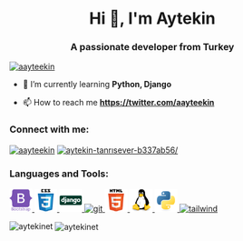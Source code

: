 <h1 align="center">Hi 👋, I'm Aytekin</h1>
<h3 align="center">A passionate developer from Turkey</h3>

<p align="left"> <a href="https://twitter.com/aayteekin" target="blank"><img src="https://img.shields.io/twitter/follow/aayteekin?logo=twitter&style=for-the-badge" alt="aayteekin" /></a> </p>

- 🌱 I’m currently learning **Python, Django**

- 📫 How to reach me **https://twitter.com/aayteekin**

<h3 align="left">Connect with me:</h3>
<p align="left">
<a href="https://twitter.com/aayteekin" target="blank"><img align="center" src="https://raw.githubusercontent.com/rahuldkjain/github-profile-readme-generator/master/src/images/icons/Social/twitter.svg" alt="aayteekin" height="30" width="40" /></a>
<a href="https://linkedin.com/in/aytekin-tanrısever-b337ab56/" target="blank"><img align="center" src="https://raw.githubusercontent.com/rahuldkjain/github-profile-readme-generator/master/src/images/icons/Social/linked-in-alt.svg" alt="aytekin-tanrısever-b337ab56/" height="30" width="40" /></a>
</p>

<h3 align="left">Languages and Tools:</h3>
<p align="left"> <a href="https://getbootstrap.com" target="_blank" rel="noreferrer"> <img src="https://raw.githubusercontent.com/devicons/devicon/master/icons/bootstrap/bootstrap-plain-wordmark.svg" alt="bootstrap" width="40" height="40"/> </a> <a href="https://www.w3schools.com/css/" target="_blank" rel="noreferrer"> <img src="https://raw.githubusercontent.com/devicons/devicon/master/icons/css3/css3-original-wordmark.svg" alt="css3" width="40" height="40"/> </a> <a href="https://www.djangoproject.com/" target="_blank" rel="noreferrer"> <img src="https://raw.githubusercontent.com/devicons/devicon/master/icons/django/django-original.svg" alt="django" width="40" height="40"/> </a> <a href="https://git-scm.com/" target="_blank" rel="noreferrer"> <img src="https://www.vectorlogo.zone/logos/git-scm/git-scm-icon.svg" alt="git" width="40" height="40"/> </a> <a href="https://www.w3.org/html/" target="_blank" rel="noreferrer"> <img src="https://raw.githubusercontent.com/devicons/devicon/master/icons/html5/html5-original-wordmark.svg" alt="html5" width="40" height="40"/> </a> <a href="https://www.linux.org/" target="_blank" rel="noreferrer"> <img src="https://raw.githubusercontent.com/devicons/devicon/master/icons/linux/linux-original.svg" alt="linux" width="40" height="40"/> </a> <a href="https://www.python.org" target="_blank" rel="noreferrer"> <img src="https://raw.githubusercontent.com/devicons/devicon/master/icons/python/python-original.svg" alt="python" width="40" height="40"/> </a> <a href="https://tailwindcss.com/" target="_blank" rel="noreferrer"> <img src="https://www.vectorlogo.zone/logos/tailwindcss/tailwindcss-icon.svg" alt="tailwind" width="40" height="40"/> </a> </p>

<p><img align="left" src="https://github-readme-stats.vercel.app/api/top-langs?username=aytekinet&show_icons=true&locale=en&layout=compact" alt="aytekinet" /></p>

<p>&nbsp;<img align="center" src="https://github-readme-stats.vercel.app/api?username=aytekinet&show_icons=true&locale=en" alt="aytekinet" /></p>

